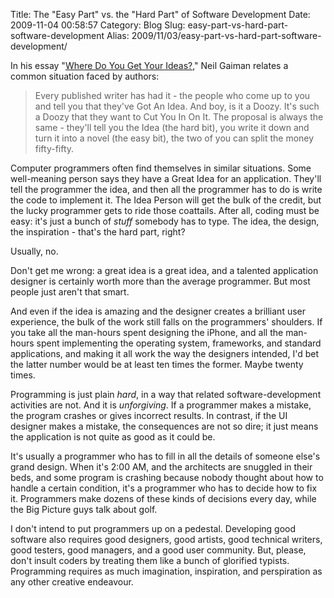 Title: The "Easy Part" vs. the "Hard Part" of Software Development
Date: 2009-11-04 00:58:57
Category: Blog
Slug: easy-part-vs-hard-part-software-development
Alias: 2009/11/03/easy-part-vs-hard-part-software-development/


In his essay "[Where Do You Get Your Ideas?](http://www.neilgaiman.com/p/Cool_Stuff/Essays/Essays_By_Neil/Where_do_you_get_your_ideas%3F)," Neil&nbsp;Gaiman relates a common situation faced by authors:

> Every published writer has had it - the people who come up to you and tell you that they've Got An Idea. And boy, is it a Doozy. It's such a Doozy that they want to Cut You In On It. The proposal is always the same - they'll tell you the Idea (the hard bit), you write it down and turn it into a novel (the easy bit), the two of you can split the money fifty-fifty.

Computer programmers often find themselves in similar situations. Some well-meaning person says they have a Great Idea for an application. They'll tell the programmer the idea, and then all the programmer has to do is write the code to implement it. The Idea Person will get the bulk of the credit, but the lucky programmer gets to ride those coattails. After all, coding must be easy: it's just a bunch of _stuff_ somebody has to type. The idea, the design, the inspiration - that's the hard part, right?

Usually, no.

Don't get me wrong: a great idea is a great idea, and a talented application designer is certainly worth more than the average programmer. But most people just aren't that smart.

And even if the idea is amazing and the designer creates a brilliant user experience, the bulk of the work still falls on the programmers' shoulders. If you take all the man-hours spent designing the iPhone, and all the man-hours spent implementing the operating system, frameworks, and standard applications, and making it all work the way the designers intended, I'd bet the latter number would be at least ten times the former. Maybe twenty times.

Programming is just plain _hard_, in a way that related software-development activities are not. And it is _unforgiving_. If a programmer makes a mistake, the program crashes or gives incorrect results. In contrast, if the UI designer makes a mistake, the consequences are not so dire; it just means the application is not quite as good as it could be.

It's usually a programmer who has to fill in all the details of someone else's grand design. When it's 2:00 AM, and the architects are snuggled in their beds, and some program is crashing because nobody thought about how to handle a certain condition, it's a programmer who has to decide how to fix it. Programmers make dozens of these kinds of decisions every day, while the Big Picture guys talk about golf.

I don't intend to put programmers up on a pedestal. Developing good software also requires good designers, good artists, good technical writers, good testers, good managers, and a good user community. But, please, don't insult coders by treating them like a bunch of glorified typists. Programming requires as much imagination, inspiration, and perspiration as any other creative endeavour.

